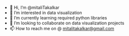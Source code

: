 - 👋 Hi, I’m @mitaliTakalkar
- 👀 I’m interested in data visualization
- 🌱 I’m currently learning required python libraries
- 💞️ I’m looking to collaborate on data visualization projects
- 📫 How to reach me on  @ mitalitakalkar@gmail.com

<!---
mitaliTakalkar/mitaliTakalkar is a ✨ special ✨ repository because its `README.md` (this file) appears on your GitHub profile.
You can click the Preview link to take a look at your changes.
--->
